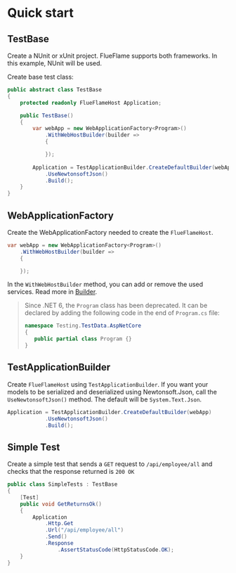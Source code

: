 # Quick start

## TestBase

Create a NUnit or xUnit project. FlueFlame supports both frameworks. In this example, NUnit will be used.

Create base test class:

```csharp
public abstract class TestBase
{
    protected readonly FlueFlameHost Application;

    public TestBase()
    {
        var webApp = new WebApplicationFactory<Program>()
            .WithWebHostBuilder(builder =>
            {

            });
        
        Application = TestApplicationBuilder.CreateDefaultBuilder(webApp)
            .UseNewtonsoftJson()
            .Build();
    }
}
```
## WebApplicationFactory

Create the WebApplicationFactory needed to create the `FlueFlameHost`.

```csharp
var webApp = new WebApplicationFactory<Program>()
    .WithWebHostBuilder(builder =>
    {

    });
```

In the `WithWebHostBuilder` method, you can add or remove the used services. Read more in [Builder](/overview/builder.md).

> Since .NET 6, the `Program` class has been deprecated. It can be declared by adding the following code in the end of `Program.cs` file:
>```csharp
>namespace Testing.TestData.AspNetCore
>{
>    public partial class Program {}
>}
>```

## TestApplicationBuilder

Create `FlueFlameHost` using `TestApplicationBuilder`. If you want your models to be serialized and deserialized using Newtonsoft.Json, call the `UseNewtonsoftJson()` method. The default will be `System.Text.Json`.

```csharp
Application = TestApplicationBuilder.CreateDefaultBuilder(webApp)
            .UseNewtonsoftJson()
            .Build();
```

## Simple Test

Сreate a simple test that sends a `GET` request to `/api/employee/all` and checks that the response returned is `200 OK`

```csharp
public class SimpleTests : TestBase
{
    [Test]
    public void GetReturnsOk()
    {
        Application
            .Http.Get
            .Url("/api/employee/all")
            .Send()
            .Response
                .AssertStatusCode(HttpStatusCode.OK);
    }
}
```
